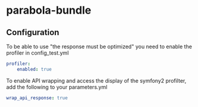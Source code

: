# parabola-bundle

## Configuration
To be able to use "the response must be optimized" you need to enable the profiler in config_test.yml

```yaml
profiler:
    enabled: true
```

To enable API wrapping and access the display of the symfony2 profilter, add the following to your parameters.yml
```yaml
wrap_api_response: true
```
